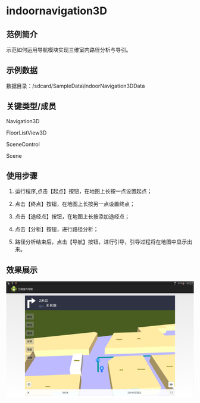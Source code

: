 # indoornavigation3D

## 范例简介

示范如何运用导航模块实现三维室内路径分析与导引。

## 示例数据

数据目录：/sdcard/SampleData\IndoorNavigation3DData

## 关键类型/成员

Navigation3D

FloorListView3D	

SceneControl
	
Scene	
## 使用步骤

1. 运行程序,点击【起点】按钮，在地图上长按一点设置起点；

2. 点击【终点】按钮，在地图上长按另一点设置终点；

3. 点击【途经点】按钮，在地图上长按添加途经点；

4. 点击【分析】按钮，进行路径分析；

5. 路径分析结束后，点击【导航】按钮，进行引导，引导过程将在地图中显示出来。

## 效果展示

![image](3DNavi.png)
